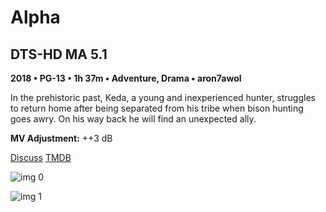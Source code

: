 # Alpha

## DTS-HD MA 5.1

**2018 • PG-13 • 1h 37m • Adventure, Drama • aron7awol**

In the prehistoric past, Keda, a young and inexperienced hunter, struggles to return home after being separated from his tribe when bison hunting goes awry. On his way back he will find an unexpected ally.

**MV Adjustment:** ++3 dB

[Discuss](https://www.avsforum.com/threads/bass-eq-for-filtered-movies.2995212/post-57087802)  [TMDB](399360)

![img 0](https://i.imgur.com/VhuqEzt.jpg)

![img 1](https://i.imgur.com/19Vgzmm.jpg)

